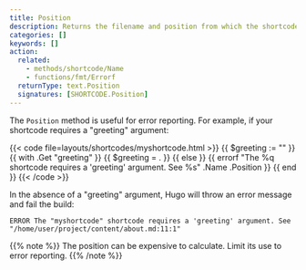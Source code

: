 ```yaml
---
title: Position
description: Returns the filename and position from which the shortcode was called.
categories: []
keywords: []
action:
  related:
    - methods/shortcode/Name
    - functions/fmt/Errorf
  returnType: text.Position
  signatures: [SHORTCODE.Position]
---
```


The `Position` method is useful for error reporting. For example, if your shortcode requires a "greeting" argument:

{{< code file=layouts/shortcodes/myshortcode.html  >}}
{{ $greeting := "" }}
{{ with .Get "greeting" }}
  {{ $greeting = . }}
{{ else }}
  {{ errorf "The %q shortcode requires a 'greeting' argument. See %s" .Name .Position }}
{{ end }}
{{< /code >}}

In the absence of a "greeting" argument, Hugo will throw an error message and fail the build:

```text
ERROR The "myshortcode" shortcode requires a 'greeting' argument. See "/home/user/project/content/about.md:11:1"
```

{{% note %}}
The position can be expensive to calculate. Limit its use to error reporting.
{{% /note %}}
